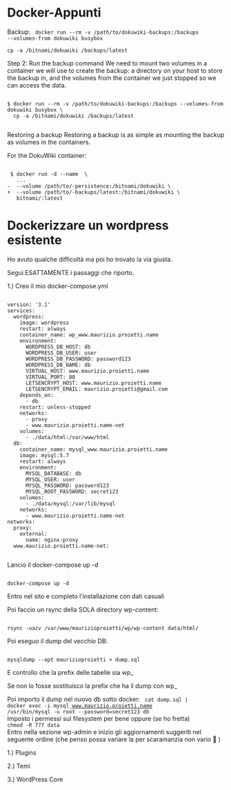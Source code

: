 # Docker-Appunti

Backup:
<code>
docker run --rm -v /path/to/dokuwiki-backups:/backups --volumes-from dokuwiki busybox \
  cp -a /bitnami/dokuwiki /backups/latest
</code> 

Step 2: Run the backup command
We need to mount two volumes in a container we will use to create the backup: a directory on your host to store the backup in, and the volumes from the container we just stopped so we can access the data.

<code>
$ docker run --rm -v /path/to/dokuwiki-backups:/backups --volumes-from dokuwiki busybox \
  cp -a /bitnami/dokuwiki /backups/latest

</code>

Restoring a backup
Restoring a backup is as simple as mounting the backup as volumes in the containers.

For the DokuWiki container:

<code>
 $ docker run -d --name  \
   ...
-  --volume /path/to/-persistence:/bitnami/dokuwiki \
+  --volume /path/to/-backups/latest:/bitnami/dokuwiki \
   bitnami/:latest
</code>




# Dockerizzare un wordpress esistente

Ho avuto qualche difficoltà ma poi ho trovato la via giusta.

Segui ESATTAMENTE i passaggi che riporto.

1.) Creo il mio docker-compose.yml

<code>
version: '3.1'
services:
  wordpress:
    image: wordpress
    restart: always
    container_name: wp_www.maurizio.proietti.name
    environment:
      WORDPRESS_DB_HOST: db
      WORDPRESS_DB_USER: user
      WORDPRESS_DB_PASSWORD: password123
      WORDPRESS_DB_NAME: db
      VIRTUAL_HOST: www.maurizio.proietti.name
      VIRTUAL_PORT: 80
      LETSENCRYPT_HOST: www.maurizio.proietti.name
      LETSENCRYPT_EMAIL: maurizio.proietti@gmail.com
    depends_on:
      - db
    restart: unless-stopped
    networks:
      - proxy
      - www.maurizio.proietti.name-net
    volumes:
      - ./data/html:/var/www/html
  db:
    container_name: mysql_www.maurizio.proietti.name
    image: mysql:5.7
    restart: always
    environment:
      MYSQL_DATABASE: db
      MYSQL_USER: user
      MYSQL_PASSWORD: password123
      MYSQL_ROOT_PASSWORD: secret123
    volumes:
      - ./data/mysql:/var/lib/mysql
    networks:
      - www.maurizio.proietti.name-net
networks:
  proxy:
    external:
      name: nginx-proxy
  www.maurizio.proietti.name-net:

</code>

Lancio il docker-compose up -d

<code>
docker-compose up -d
</code>

Entro nel sito e completo l’installazione con dati casuali

Poi faccio un rsync della SOLA directory wp-content:

<code>
rsync -uazv /var/www/maurizioproietti/wp/wp-content data/html/
</code>  

Poi eseguo il dump del vecchio DB:

<code>
mysqldump --opt maurizioproietti > dump.sql
</code>  

E controllo che la prefix delle tabelle sia wp_

Se non lo fosse sostituisco la prefix che ha il dump con wp_

Poi importo il dump nel nuovo db sotto docker:
<code>
cat dump.sql | docker exec -i mysql_www.maurizio.proietti.name /usr/bin/mysql -u root --password=secret123 db
</code>  
Imposto i permessi sul filesystem per bene oppure (se ho fretta)
<code>
chmod -R 777 data
</code>  
Entro nella sezione wp-admin e inizio gli aggiornamenti suggeriti nel seguente ordine (che penso possa variare la per scaramanzia non vario 🙂 )

1.) Plugins

2.) Temi

3.) WordPress Core
